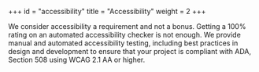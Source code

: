 +++
id = "accessibility"
title = "Accessibility"
weight = 2
+++

We consider accessibility a requirement and not a bonus. Getting a 100% rating on an automated accessibility checker is not enough. We provide manual and automated accessibility testing, including best practices in design and development to ensure that your project is compliant with ADA, Section 508 using WCAG 2.1 AA or higher.